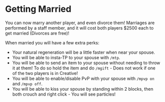 # Getting Married
You can now marry another player, and even divorce them! Marriages are performed by a staff member, and it will cost both players $2500 each to get married (Divorces are free)!

When married you will have a few extra perks:

- Your natural regeneration will be a little faster when near your spouse.
- You will be able to insta-TP to your spouse with `/mtp`.
- You will be able to send an item to your spouse without needing to throw it at them! To do so hold the item and do `/mgift` - Does not work if one of the two players is in Creative!
- You will be able to enable/disable PvP with your spouse with `/mpvp on` and `/mpvp off`.
- You will be able to kiss your spouse by standing within 2 blocks, then both crouch and right click - You will see particles!
